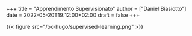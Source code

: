 +++
title = "Apprendimento Supervisionato"
author = ["Daniel Biasiotto"]
date = 2022-05-20T19:12:00+02:00
draft = false
+++

{{< figure src="/ox-hugo/supervised-learning.png" >}}